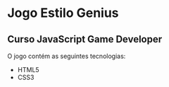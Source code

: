 # Jogo Estilo Genius
## Curso JavaScript Game Developer

O jogo contém as seguintes tecnologias:
- HTML5
- CSS3
